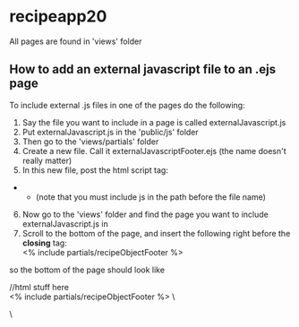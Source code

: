 # recipeapp20

All pages are found in 'views' folder

## How to add an external javascript file to an .ejs page
To include external .js files in one of the pages do the following:
1. Say the file you want to include in a page is called externalJavascript.js
2. Put externalJavascript.js in the 'public/js' folder
3. Then go to the 'views/partials' folder
4. Create a new file. Call it externalJavascriptFooter.ejs (the name doesn't really matter)
5. In this new file, post the html script tag: 
  - <script language="text/javascript" src="js/externalJavascript.js"></script> 
    - (note that you must include js in the path before the file name)
6. Now go to the 'views' folder and find the page you want to include externalJavascript.js in
7. Scroll to the bottom of the page, and insert the following right before the **closing** </body> tag: \
  <% include partials/recipeObjectFooter %>
  
  so the bottom of the page should look like
  
  //html stuff here \
  <% include partials/recipeObjectFooter %> \
  </body> \
  </html>
  
